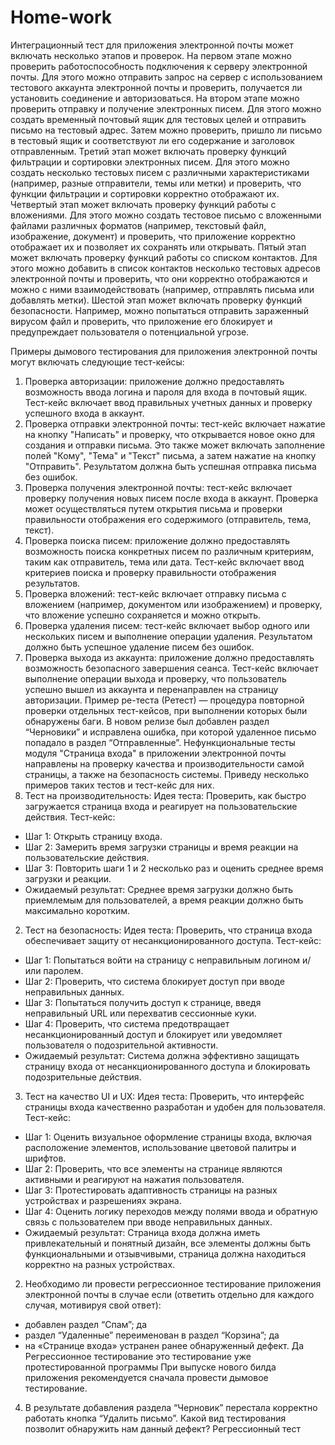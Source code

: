# Home-work
Интеграционный тест для приложения электронной почты может включать несколько этапов и проверок. 
На первом этапе можно проверить работоспособность подключения к серверу электронной почты. Для этого можно отправить запрос на сервер с использованием тестового аккаунта электронной почты и проверить, получается ли установить соединение и авторизоваться. 
На втором этапе можно проверить отправку и получение электронных писем. Для этого можно создать временный почтовый ящик для тестовых целей и отправить письмо на тестовый адрес. Затем можно проверить, пришло ли письмо в тестовый ящик и соответствуют ли его содержание и заголовок отправленным. 
Третий этап может включать проверку функций фильтрации и сортировки электронных писем. Для этого можно создать несколько тестовых писем с различными характеристиками (например, разные отправители, темы или метки) и проверить, что функции фильтрации и сортировки корректно отображают их. 
Четвертый этап может включать проверку функций работы с вложениями. Для этого можно создать тестовое письмо с вложенными файлами различных форматов (например, текстовый файл, изображение, документ) и проверить, что приложение корректно отображает их и позволяет их сохранять или открывать.
 Пятый этап может включать проверку функций работы со списком контактов. Для этого можно добавить в список контактов несколько тестовых адресов электронной почты и проверить, что они корректно отображаются и можно с ними взаимодействовать (например, отправлять письма или добавлять метки). Шестой этап может включать проверку функций безопасности. Например, можно попытаться отправить зараженный вирусом файл и проверить, что приложение его блокирует и предупреждает пользователя о потенциальной угрозе.

Примеры дымового тестирования для приложения электронной почты могут включать следующие тест-кейсы:
1. Проверка авторизации: приложение должно предоставлять возможность ввода логина и пароля для входа в почтовый ящик. Тест-кейс
включает ввод правильных учетных данных и проверку успешного входа в аккаунт.
2. Проверка отправки электронной почты: тест-кейс включает нажатие на кнопку "Написать" и проверку, что открывается новое окно для
создания и отправки письма. Это также может включать заполнение полей "Кому", "Тема" и "Текст" письма, а затем нажатие на кнопку
"Отправить". Результатом должна быть успешная отправка письма без ошибок.
3. Проверка получения электронной почты: тест-кейс включает проверку получения новых писем после входа в аккаунт. Проверка может
осуществляться путем открытия письма и проверки правильности отображения его содержимого (отправитель, тема, текст).
4. Проверка поиска писем: приложение должно предоставлять возможность поиска конкретных писем по различным критериям, таким
как отправитель, тема или дата. Тест-кейс включает ввод критериев поиска и проверку правильности отображения результатов.
5. Проверка вложений: тест-кейс включает отправку письма с вложением (например, документом или изображением) и проверку, что
вложение успешно сохраняется и можно открыть.
6. Проверка удаления писем: тест-кейс включает выбор одного или нескольких писем и выполнение операции удаления. Результатом
должно быть успешное удаление писем без ошибок.
7. Проверка выхода из аккаунта: приложение должно предоставлять возможность безопасного завершения сеанса. Тест-кейс включает
выполнение операции выхода и проверку, что пользователь успешно вышел из аккаунта и перенаправлен на страницу авторизации.
Пример ре-теста (Ретест) — процедура повторной проверки отдельных тест-кейсов, при выполнении которых были обнаружены баги. В новом релизе был добавлен раздел “Черновики” и исправлена ошибка, при которой удаленное письмо попадало в раздел “Отправленные”.
 Нефункциональные тесты модуля "Страница входа" в приложении электронной почты направлены на проверку качества и
производительности самой страницы, а также на безопасность системы. Приведу несколько примеров таких тестов и тест-кейс для них.
1. Тест на производительность:
Идея теста: Проверить, как быстро загружается страница входа и реагирует на пользовательские действия.
Тест-кейс:
- Шаг 1: Открыть страницу входа.
- Шаг 2: Замерить время загрузки страницы и время реакции на пользовательские действия.
- Шаг 3: Повторить шаги 1 и 2 несколько раз и оценить среднее время загрузки и реакции.
- Ожидаемый результат: Среднее время загрузки должно быть приемлемым для пользователей, а время реакции должно быть
максимально коротким.
2. Тест на безопасность:
Идея теста: Проверить, что страница входа обеспечивает защиту от несанкционированного доступа.
Тест-кейс:
- Шаг 1: Попытаться войти на страницу с неправильным логином и/или паролем.
- Шаг 2: Проверить, что система блокирует доступ при вводе неправильных данных.
- Шаг 3: Попытаться получить доступ к странице, введя неправильный URL или перехватив сессионные куки.
- Шаг 4: Проверить, что система предотвращает несанкционированный доступ и блокирует или уведомляет пользователя о
подозрительной активности.
- Ожидаемый результат: Система должна эффективно защищать страницу входа от несанкционированного доступа и блокировать
подозрительные действия.
3. Тест на качество UI и UX:
Идея теста: Проверить, что интерфейс страницы входа качественно разработан и удобен для пользователя.
Тест-кейс:
- Шаг 1: Оценить визуальное оформление страницы входа, включая расположение элементов, использование цветовой палитры и
шрифтов.
- Шаг 2: Проверить, что все элементы на странице являются активными и реагируют на нажатия пользователя.
- Шаг 3: Протестировать адаптивность страницы на разных устройствах и разрешениях экрана.
- Шаг 4: Оценить логику переходов между полями ввода и обратную связь с пользователем при вводе неправильных данных.
- Ожидаемый результат: Страница входа должна иметь привлекательный и понятный дизайн, все элементы должны быть
функциональными и отзывчивыми, страница должна находиться корректно на разных устройствах.
2. Необходимо ли провести регрессионное тестирование приложения электронной почты в случае если (ответить отдельно для каждого случая, мотивируя свой ответ):
- добавлен раздел “Спам”; да
- раздел “Удаленные” переименован в раздел “Корзина”; да
- на «Странице входа» устранен ранее обнаруженный дефект. Да Регрессионное тестирование это тестирование уже  протестированной программы 
При выпуске нового билда приложения рекомендуется сначала провести дымовое тестирование. 
4. В результате добавления раздела “Черновик” перестала корректно работать кнопка “Удалить письмо”. Какой вид тестирования позволит обнаружить нам данный дефект? Регрессионный тест 

